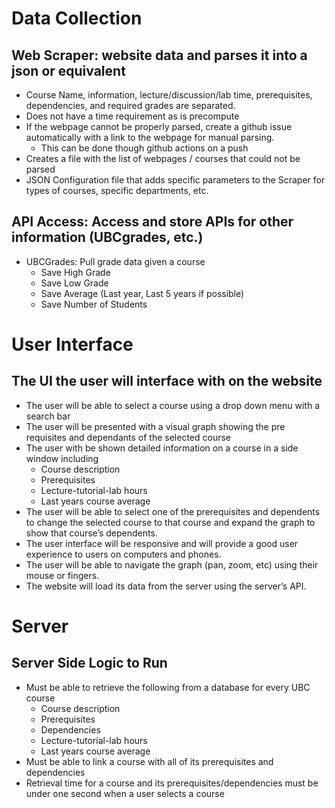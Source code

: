 # **Data Collection**

## **Web Scraper: website data and parses it into a json or equivalent** 

* Course Name, information, lecture/discussion/lab time, prerequisites, dependencies, and required grades are separated.  
* Does not have a time requirement as is precompute   
* If the webpage cannot be properly parsed, create a github issue automatically with a link to the webpage for manual parsing.  
  * This can be done though github actions on a push   
* Creates a file with the list of webpages / courses that could not be parsed   
* JSON Configuration file that adds specific parameters to the Scraper for types of courses, specific departments, etc.

## **API Access: Access and store APIs for other information (UBCgrades, etc.)**

* UBCGrades: Pull grade data given a course  
  * Save High Grade  
  * Save Low Grade  
  * Save Average (Last year, Last 5 years if possible)   
  * Save Number of Students 

# **User Interface**

## **The UI the user will interface with on the website** 

* The user will be able to select a course using a drop down menu with a search bar  
* The user will be presented with a visual graph showing the pre requisites and dependants of the selected course  
* The user with be shown detailed information on a course in a side window including  
  * Course description  
  * Prerequisites  
  * Lecture-tutorial-lab hours  
  * Last years course average  
* The user will be able to select one of the prerequisites and dependents to change the selected course to that course and expand the graph to show that course’s dependents.  
* The user interface will be responsive and will provide a good user experience to users on computers and phones.  
* The user will be able to navigate the graph (pan, zoom, etc) using their mouse or fingers.  
* The website will load its data from the server using the server’s API.

# **Server**

## **Server Side Logic to Run**  

* Must be able to retrieve the following from a database for every UBC course   
  * Course description  
  * Prerequisites  
  * Dependencies  
  * Lecture-tutorial-lab hours  
  * Last years course average  
* Must be able to link a course with all of its prerequisites and dependencies  
* Retrieval time for a course and its prerequisites/dependencies must be under one second when a user selects a course
